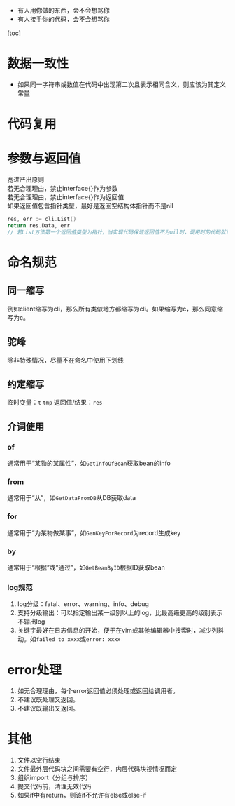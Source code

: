 * 有人用你做的东西，会不会想骂你  
* 有人接手你的代码，会不会想骂你  

[toc]

# 数据一致性
* 如果同一字符串或数值在代码中出现第二次且表示相同含义，则应该为其定义常量

# 代码复用

# 参数与返回值
宽进严出原则  
若无合理理由，禁止interface{}作为参数  
若无合理理由，禁止interface{}作为返回值  
如果返回值包含指针类型，最好是返回空结构体指针而不是nil  
```go
res, err := cli.List()
return res.Data, err
// 若List方法第一个返回值类型为指针，当实现代码保证返回值不为nil时，调用时的代码就可以如此简化
```

# 命名规范

## 同一缩写
例如client缩写为cli，那么所有类似地方都缩写为cli。如果缩写为c，那么同意缩写为c。

## 驼峰
除非特殊情况，尽量不在命名中使用下划线

## 约定缩写
临时变量：`t` `tmp`
返回值/结果：`res`

## 介词使用

### of
通常用于“某物的某属性”，如`GetInfoOfBean`获取bean的info

### from
通常用于“从”，如`GetDataFromDB`从DB获取data

### for
通常用于“为某物做某事”，如`GenKeyForRecord`为record生成key

### by
通常用于“根据”或“通过”，如`GetBeanByID`根据ID获取bean

### log规范
1. log分级：fatal、error、warning、info、debug  
2. 支持分级输出：可以指定输出某一级别以上的log，比最高级更高的级别表示不输出log  
3. 关键字最好在日志信息的开始，便于在vim或其他编辑器中搜索时，减少列抖动。如`failed to xxxx`或`error: xxxx`

# error处理
1. 如无合理理由，每个error返回值必须处理或返回给调用者。  
2. 不建议既处理又返回。  
3. 不建议既输出又返回。

# 其他
1. 文件以空行结束
2. 文件最外层代码块之间需要有空行，内层代码块视情况而定
3. 组织import（分组与排序）
4. 提交代码前，清理无效代码
5. 如果if中有return，则该if不允许有else或else-if
